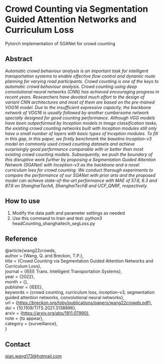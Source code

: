 # Crowd Counting via Segmentation Guided Attention Networks and Curriculum Loss
Pytorch implementation of SGANet for crowd counting
## Abstract
   _Automatic crowd behaviour analysis is an important task for intelligent transportation systems to enable effective flow control and dynamic route planning for varying road participants. Crowd counting is one of the keys to automatic crowd behaviour analysis.
   Crowd counting using deep convolutional neural networks (CNN) has achieved encouraging progress in recent years. Researchers have devoted much effort to the design of variant CNN architectures and most of them are based on the pre-trained VGG16 model. Due to the insufficient expressive capacity, the backbone network of VGG16 is usually followed by another cumbersome network specially designed for good counting performance. Although VGG models have been outperformed by Inception models in image classification tasks, the existing crowd counting networks built with Inception modules still only have a small number of layers with basic types of Inception modules. To fill in this gap, in this paper, we firstly benchmark the baseline Inception-v3 model on commonly used crowd counting datasets and achieve surprisingly good performance comparable with or better than most existing crowd counting models. Subsequently, we push the boundary of this disruptive work further by proposing a Segmentation Guided Attention Network (SGANet) with Inception-v3 as the backbone and a novel curriculum loss for crowd counting. We conduct thorough experiments to compare the performance of our SGANet with prior arts and the proposed model can achieve state-of-the-art performance with MAE of 57.6, 6.3 and 87.6 on ShanghaiTechA, ShanghaiTechB and UCF\_QNRF, respectively._

## How to use
1. Modify the data path and  parameter settings as needed
2. Use this command to train and test: python3 headCounting_shanghaitech_segLoss.py
## Reference
@article{wang22crowds,\
 author = {Wang, Q. and Breckon, T.P.}, \
 title = {Crowd Counting via Segmentation Guided Attention Networks and Curriculum Loss},\
 journal = {IEEE Trans. Intelligent Transportation Systems},\
 year = {2022},\
 month = {},\
 publisher = {IEEE},\
 keywords = {crowd counting, curriculum loss, inception-v3, segmentation guided attention networks, convolutional neural networks},\
 url = {https://breckon.org/toby/publications/papers/wang22crowds.pdf}, \
 doi = {10.1109/TITS.2021.3138896}, \
 arxiv = {https://arxiv.org/abs/1911.07990}, \
 note = {to appear},\
 category = {surveillance},\
}
## Contact
qian.wang173@hotmail.com
